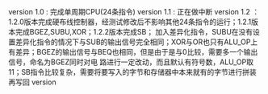 version 1.0 : 完成单周期CPU(24条指令)
version 1.1 : 正在做中断
version 1.2 ： 1.2.0版本完成硬布线控制器，经测试修改后不影响其他24条指令的运行；1.2.1版本完成BGEZ,SUBU,XOR；1.2.2版本完成SB；
      加入差异化指令，SUBU在没有设置差异化指令的情况下与SUB的输出信号完全相同；XOR与OR也只有ALU_OP上有差异；BGEZ的输出信号与BEQ也相同，但是由于是与0比较，需要多一个输出信号，命名为BGEZ同时对电       路进行一定改动，而且默认有符号数，ALU_OP取11；SB指令比较复杂，需要将要写入的字节和存储器中本来就有的字节进行拼装再写回
version 
